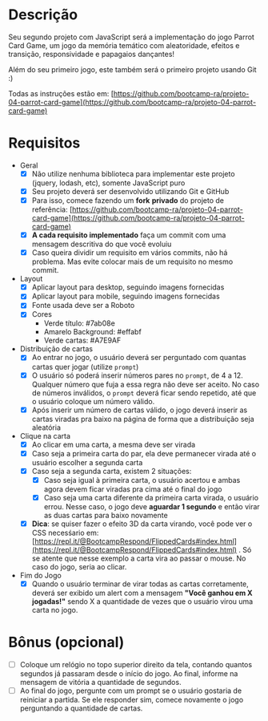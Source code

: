 # Descrição

Seu segundo projeto com JavaScript será a implementação do jogo Parrot Card Game, um jogo da memória temático com aleatoridade, efeitos e transição, responsividade e papagaios dançantes!

Além do seu primeiro jogo, este também será o primeiro projeto usando Git :)

Todas as instruções estão em: [https://github.com/bootcamp-ra/projeto-04-parrot-card-game](https://github.com/bootcamp-ra/projeto-04-parrot-card-game)

# Requisitos

- Geral
    - [x]  Não utilize nenhuma biblioteca para implementar este projeto (jquery, lodash, etc), somente JavaScript puro
    - [x]  Seu projeto deverá ser desenvolvido utilizando Git e GitHub
    - [x]  Para isso, comece fazendo um **fork** **privado** do projeto de referência: [https://github.com/bootcamp-ra/projeto-04-parrot-card-game](https://github.com/bootcamp-ra/projeto-04-parrot-card-game)
    - [x]  **A cada requisito implementado** faça um commit com uma mensagem descritiva do que você evoluiu
    - [x]  Caso queira dividir um requisito em vários commits, não há problema. Mas evite colocar mais de um requisito no mesmo commit.
- Layout
    - [x]  Aplicar layout para desktop, seguindo imagens fornecidas
    - [X]  Aplicar layout para mobile, seguindo imagens fornecidas
    - [X]  Fonte usada deve ser a Roboto
    - [X]  Cores
        - Verde título: #7ab08e
        - Amarelo Background: #effabf
        - Verde cartas: #A7E9AF
- Distribuição de cartas
    - [x]  Ao entrar no jogo, o usuário deverá ser perguntado com quantas cartas quer jogar (utilize `prompt`)
    - [X]  O usuário só poderá inserir números pares no `prompt`, de 4 a 12. Qualquer número que fuja a essa regra não deve ser aceito. No caso de números inválidos, o `prompt` deverá ficar sendo repetido, até que o usuário coloque um número válido.
    - [X]  Após inserir um número de cartas válido, o jogo deverá inserir as cartas viradas pra baixo na página de forma que a distribuição seja aleatória
- Clique na carta
    - [X]  Ao clicar em uma carta, a mesma deve ser virada
    - [X]  Caso seja a primeira carta do par, ela deve permanecer virada até o usuário escolher a segunda carta
    - [x]  Caso seja a segunda carta, existem 2 situações:
        - [x]  Caso seja igual à primeira carta, o usuário acertou e ambas agora devem ficar viradas pra cima até o final do jogo
        - [x]  Caso seja uma carta diferente da primeira carta virada, o usuário errou. Nesse caso, o jogo deve **aguardar 1 segundo** e então virar as duas cartas para baixo novamente
    - [X]  **Dica**: se quiser fazer o efeito 3D da carta virando, você pode ver o CSS necesśario em: [https://repl.it/@BootcampRespond/FlippedCards#index.html](https://repl.it/@BootcampRespond/FlippedCards#index.html) . Só se atente que nesse exemplo a carta vira ao passar o mouse. No caso do jogo, seria ao clicar.
- Fim do Jogo
    - [x]  Quando o usuário terminar de virar todas as cartas corretamente, deverá ser exibido um alert com a mensagem **"Você ganhou em X jogadas!"** sendo X a quantidade de vezes que o usuário virou uma carta no jogo.

# Bônus (opcional)

- [ ]  Coloque um relógio no topo superior direito da tela, contando quantos segundos já passaram desde o início do jogo. Ao final, informe na mensagem de vitória a quantidade de segundos.
- [ ]  Ao final do jogo, pergunte com um prompt se o usuário gostaria de reiniciar a partida. Se ele responder sim, comece novamente o jogo perguntando a quantidade de cartas.
